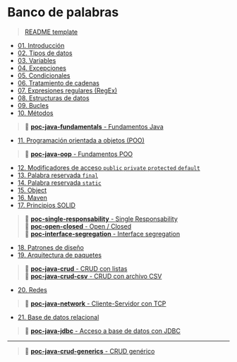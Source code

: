 # Banco de palabras

> [README template](path/00-readme-template/README.md)

- [01. Introducción](path/01-introduction/README.md)
- [02. Tipos de datos](path/02-data-types/README.md)
- [03. Variables](path/03-variables/README.md)
- [04. Excepciones](path/04-exceptions/README.md)
- [05. Condicionales](path/05-conditionals/README.md)
- [06. Tratamiento de cadenas](path/06-strings/README.md)
- [07. Expresiones regulares (RegEx)](path/07-regex/README.md)
- [08. Estructuras de datos](path/08-data-structures/README.md)
- [09. Bucles](path/09-loops/README.md)
- [10. Métodos](path/10-methods/README.md)

> 📂 [**poc-java-fundamentals** - Fundamentos Java](https://github.com/miguel-armas-abt/poc-java-fundamentals) 

- [11. Programación orientada a objetos (POO)](path/11-oop/README.md)

> 📂 [**poc-java-oop** - Fundamentos POO](https://github.com/miguel-armas-abt/poc-java-oop)

- [12. Modificadores de acceso `public` `private` `protected` `default`](path/12-access-modifiers/README.md)
- [13. Palabra reservada `final`](path/13-final/README.md)
- [14. Palabra reservada `static`](path/14-static/README.md)
- [15. Object](path/15-object/README.md)
- [16. Maven](path/16-maven/README.md)
- [17. Principios SOLID](path/17-solid/README.md)

> 📂 [**poc-single-responsability** - Single Responsability](https://github.com/miguel-armas-abt/poc-single-responsability) <br>
> 📂 [**poc-open-closed** - Open / Closed](https://github.com/miguel-armas-abt/poc-open-closed) <br>
> 📂 [**poc-interface-segregation** - Interface segregation](https://github.com/miguel-armas-abt/poc-interface-segregation) <br>

- [18. Patrones de diseño](path/18-design-patterns/README.md)
- [19. Arquitectura de paquetes](path/19-package-architecture/README.md)

> 📂 [**poc-java-crud** - CRUD con listas](https://github.com/miguel-armas-abt/poc-java-crud) <br>
> 📂 [**poc-java-crud-csv** - CRUD con archivo CSV](https://github.com/miguel-armas-abt/poc-java-crud-csv)

- [20. Redes](path/20-network/README.md)

> 📂 [**poc-java-network** - Cliente-Servidor con TCP](https://github.com/miguel-armas-abt/poc-java-network)

- [21. Base de datos relacional](path/21-database/README.md)

> 📂 [**poc-java-jdbc** - Acceso a base de datos con JDBC](https://github.com/miguel-armas-abt/poc-java-jdbc) <br>

---

> 📂 [**poc-java-crud-generics** - CRUD genérico](https://github.com/miguel-armas-abt/poc-java-crud-generics)